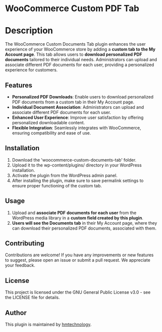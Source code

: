 # WooCommerce Custom PDF Tab

# Description

The WooCommerce Custom Documents Tab plugin enhances the user experience of your WooCommerce store by adding a **custom tab to the My Account page**. This tab allows users to **download personalized PDF documents** tailored to their individual needs. Administrators can upload and associate different PDF documents for each user, providing a personalized experience for customers.

## Features

- **Personalized PDF Downloads**: Enable users to download personalized PDF documents from a custom tab in their My Account page.
- **Individual Document Association**: Administrators can upload and associate different PDF documents for each user.
- **Enhanced User Experience**: Improve user satisfaction by offering personalized downloadable content.
- **Flexible Integration**: Seamlessly integrates with WooCommerce, ensuring compatibility and ease of use.

## Installation

1. Download the 'woocommerce-custom-documents-tab' folder.
2. Upload it to the wp-content/plugins/ directory in your WordPress installation.
3. Activate the plugin from the WordPress admin panel.
4. After installing the plugin, make sure to save permalink settings to ensure proper functioning of the custom tab.

## Usage

1. Upload and **associate PDF documents for each user** from the WordPress media library in a **custom field created by this plugin**.
2. **Users will see the Documents tab** in their My Account page, where they can download their personalized PDF documents, associated with them.

## Contributing

Contributions are welcome! If you have any improvements or new features to suggest, please open an issue or submit a pull request. We appreciate your feedback.

## License

This project is licensed under the GNU General Public License v3.0 - see the LICENSE file for details.

## Author

This plugin is maintained by [hmtechnology](https://github.com/hmtechnology).

